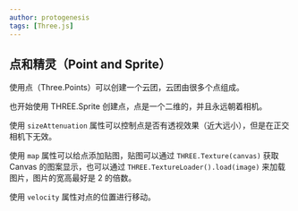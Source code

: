 ```yaml
---
author: protogenesis
tags: [Three.js]
---
```


## 点和精灵（Point and Sprite）

使用点（Three.Points）可以创建一个云团，云团由很多个点组成。

也开始使用 THREE.Sprite 创建点，点是一个二维的，并且永远朝着相机。

使用 `sizeAttenuation` 属性可以控制点是否有透视效果（近大远小），但是在正交相机下无效。

使用 `map` 属性可以给点添加贴图，贴图可以通过 `THREE.Texture(canvas)` 获取 Canvas 的图案显示，也可以通过 `THREE.TextureLoader().load(image)` 来加载图片，图片的宽高最好是 2 的倍数。

使用 `velocity` 属性对点的位置进行移动。

